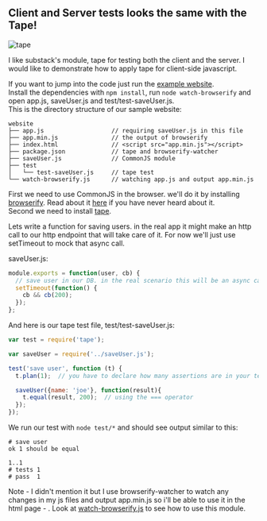 ## Client and Server tests looks the same with the Tape!

![tape](https://a248.e.akamai.net/camo.github.com/50dd49050de38c87a28ab6aa0b09bbe2d042cba1/687474703a2f2f737562737461636b2e6e65742f696d616765732f746170655f64726976652e706e67)

I like substack's module, tape for testing both the client and the server.
I would like to demonstrate how to apply tape for client-side javascript.

If you want to jump into the code just run the [example website](https://github.com/oren/oren.github.com/tree/master/posts/tape/website).  
Install the dependencies with `npm install`, run `node watch-browserify` and open app.js, saveUser.js and test/test-saveUser.js.  
This is the directory structure of our sample website:  

    website
    ├── app.js                   // requiring saveUser.js in this file
    ├── app.min.js               // the output of browserify
    ├── index.html               // <script src="app.min.js"></script> 
    ├── package.json             // tape and browserify-watcher
    ├── saveUser.js              // CommonJS module
    ├── test
    │   └── test-saveUser.js     // tape test
    └── watch-browserify.js      // watching app.js and output app.min.js

First we need to use CommonJS in the browser. we'll do it by installing [browserify](https://github.com/substack/node-browserify). Read about it [here](https://github.com/oren/oren.github.com/blob/master/posts/browserify.md) if you have never heard about it.  
Second we need to install [tape](https://github.com/substack/tape). 

Lets write a function for saving users. in the real app it might make an http call to our http endpoint that will take care of it. For now we'll just use setTimeout to mock that async call.
 
saveUser.js:

```js
module.exports = function(user, cb) {
  // save user in our DB. in the real scenario this will be an async call to an http endpoint
  setTimeout(function() {
    cb && cb(200);
  });
};
```

And here is our tape test file, test/test-saveUser.js:

```js
var test = require('tape');

var saveUser = require('../saveUser.js');

test('save user', function (t) {
  t.plan(1);  // you have to declare how many assertions are in your test

  saveUser({name: 'joe'}, function(result){
    t.equal(result, 200);  // using the === operator
  });
});
```

We run our test with `node test/*` and should see output similar to  this:

    # save user
    ok 1 should be equal

    1..1
    # tests 1
    # pass  1

Note - I didn't mention it but I use browserify-watcher to watch any changes in my js files and output app.min.js so i'll be able to use it in the html page - <script src="app.min.js"></script>. Look at [watch-browserify.js](https://github.com/oren/oren.github.com/blob/master/posts/tape/website/watch-browserify.js) to see how to use this module.
